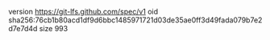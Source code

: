 version https://git-lfs.github.com/spec/v1
oid sha256:76cb1b80acd1df9d6bbc1485971721d03de35ae0ff3d49fada079b7e2d7e7d4d
size 993
